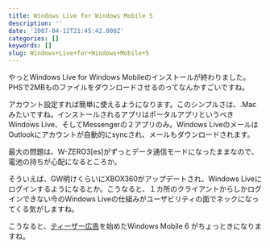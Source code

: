 ```yaml
---
title: Windows Live for Windows Mobile 5
description: ''
date: '2007-04-12T21:45:42.000Z'
categories: []
keywords: []
slug: Windows+Live+for+Windows+Mobile+5
---
```

やっとWindows Live for Windows Mobileのインストールが終わりました。PHSで2MBものファイルをダウンロードさせるのってなんかすごいですね。

アカウント設定すれば簡単に使えるようになります。このシンプルさは、.Macみたいですね。インストールされるアプリはポータルアプリというべきWindows Live、そしてMessengerの２アプリのみ。Windows LiveのメールはOutlookにアカウントが自動的にsyncされ、メールもダウンロードされます。

最大の問題は、W-ZERO3\[es\]がずっとデータ通信モードになったままなので、電池の持ちが心配になるところか。

そういえば、GW明けくらいにXBOX360がアップデートされ、Windows Liveにログインするようになるとか。こうなると、１カ所のクライアントからしかログインできない今のWindows Liveの仕組みがユーザビリティの面でネックになってくる気がしますね。

こうなると、[ティーザー広告](http://x-w.jp/)を始めたWindows Mobile 6 がちょっときになりますね。